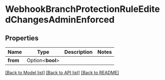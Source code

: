 # WebhookBranchProtectionRuleEditedChangesAdminEnforced

## Properties

Name | Type | Description | Notes
------------ | ------------- | ------------- | -------------
**from** | Option<**bool**> |  | 

[[Back to Model list]](../README.md#documentation-for-models) [[Back to API list]](../README.md#documentation-for-api-endpoints) [[Back to README]](../README.md)


